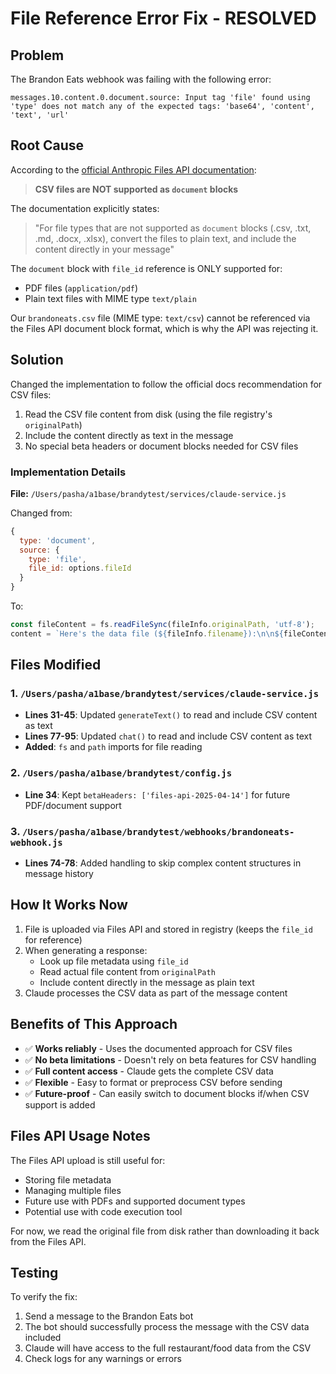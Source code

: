 # File Reference Error Fix - RESOLVED

## Problem
The Brandon Eats webhook was failing with the following error:

```
messages.10.content.0.document.source: Input tag 'file' found using 'type' does not match any of the expected tags: 'base64', 'content', 'text', 'url'
```

## Root Cause
According to the [official Anthropic Files API documentation](https://docs.claude.com/en/docs/build-with-claude/files#working-with-other-file-formats):

> **CSV files are NOT supported as `document` blocks**

The documentation explicitly states:
> "For file types that are not supported as `document` blocks (.csv, .txt, .md, .docx, .xlsx), convert the files to plain text, and include the content directly in your message"

The `document` block with `file_id` reference is ONLY supported for:
- PDF files (`application/pdf`)
- Plain text files with MIME type `text/plain`

Our `brandoneats.csv` file (MIME type: `text/csv`) cannot be referenced via the Files API document block format, which is why the API was rejecting it.

## Solution
Changed the implementation to follow the official docs recommendation for CSV files:

1. Read the CSV file content from disk (using the file registry's `originalPath`)
2. Include the content directly as text in the message
3. No special beta headers or document blocks needed for CSV files

### Implementation Details

**File:** `/Users/pasha/a1base/brandytest/services/claude-service.js`

Changed from:
```javascript
{
  type: 'document',
  source: {
    type: 'file',
    file_id: options.fileId
  }
}
```

To:
```javascript
const fileContent = fs.readFileSync(fileInfo.originalPath, 'utf-8');
content = `Here's the data file (${fileInfo.filename}):\n\n${fileContent}\n\n---\n\n${prompt}`;
```

## Files Modified

### 1. `/Users/pasha/a1base/brandytest/services/claude-service.js`
- **Lines 31-45**: Updated `generateText()` to read and include CSV content as text
- **Lines 77-95**: Updated `chat()` to read and include CSV content as text
- **Added**: `fs` and `path` imports for file reading

### 2. `/Users/pasha/a1base/brandytest/config.js`
- **Line 34**: Kept `betaHeaders: ['files-api-2025-04-14']` for future PDF/document support

### 3. `/Users/pasha/a1base/brandytest/webhooks/brandoneats-webhook.js`
- **Lines 74-78**: Added handling to skip complex content structures in message history

## How It Works Now

1. File is uploaded via Files API and stored in registry (keeps the `file_id` for reference)
2. When generating a response:
   - Look up file metadata using `file_id`
   - Read actual file content from `originalPath`
   - Include content directly in the message as plain text
3. Claude processes the CSV data as part of the message content

## Benefits of This Approach

- ✅ **Works reliably** - Uses the documented approach for CSV files
- ✅ **No beta limitations** - Doesn't rely on beta features for CSV handling
- ✅ **Full content access** - Claude gets the complete CSV data
- ✅ **Flexible** - Easy to format or preprocess CSV before sending
- ✅ **Future-proof** - Can easily switch to document blocks if/when CSV support is added

## Files API Usage Notes

The Files API upload is still useful for:
- Storing file metadata
- Managing multiple files
- Future use with PDFs and supported document types
- Potential use with code execution tool

For now, we read the original file from disk rather than downloading it back from the Files API.

## Testing

To verify the fix:
1. Send a message to the Brandon Eats bot
2. The bot should successfully process the message with the CSV data included
3. Claude will have access to the full restaurant/food data from the CSV
4. Check logs for any warnings or errors
